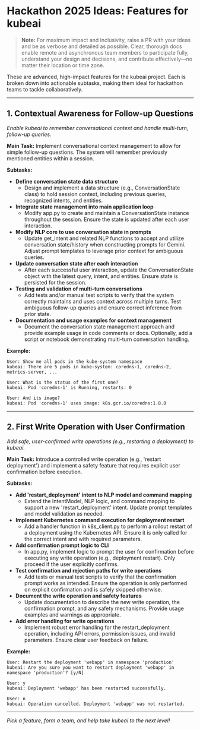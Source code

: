 # Hackathon 2025 Ideas:  Features for kubeai

> **Note:** For maximum impact and inclusivity, raise a PR with your ideas and be as verbose and detailed as possible. Clear, thorough docs enable remote and asynchronous team members to participate fully, understand your design and decisions, and contribute effectively—no matter their location or time zone.

These are advanced, high-impact features for the kubeai project. Each is broken down into actionable subtasks, making them ideal for hackathon teams to tackle collaboratively.

---

## 1. Contextual Awareness for Follow-up Questions
*Enable kubeai to remember conversational context and handle multi-turn, follow-up queries.*

**Main Task:**
Implement conversational context management to allow for simple follow-up questions. The system will remember previously mentioned entities within a session.

**Subtasks:**
- **Define conversation state data structure**
  - Design and implement a data structure (e.g., ConversationState class) to hold session context, including previous queries, recognized intents, and entities.
- **Integrate state management into main application loop**
  - Modify app.py to create and maintain a ConversationState instance throughout the session. Ensure the state is updated after each user interaction.
- **Modify NLP core to use conversation state in prompts**
  - Update get_intent and related NLP functions to accept and utilize conversation state/history when constructing prompts for Gemini. Adjust prompt templates to leverage prior context for ambiguous queries.
- **Update conversation state after each interaction**
  - After each successful user interaction, update the ConversationState object with the latest query, intent, and entities. Ensure state is persisted for the session.
- **Testing and validation of multi-turn conversations**
  - Add tests and/or manual test scripts to verify that the system correctly maintains and uses context across multiple turns. Test ambiguous follow-up queries and ensure correct inference from prior state.
- **Documentation and usage examples for context management**
  - Document the conversation state management approach and provide example usage in code comments or docs. Optionally, add a script or notebook demonstrating multi-turn conversation handling.

**Example:**
```
User: Show me all pods in the kube-system namespace
kubeai: There are 5 pods in kube-system: coredns-1, coredns-2, metrics-server, ...

User: What is the status of the first one?
kubeai: Pod 'coredns-1' is Running, restarts: 0

User: And its image?
kubeai: Pod 'coredns-1' uses image: k8s.gcr.io/coredns:1.8.0
```

---

## 2. First Write Operation with User Confirmation
*Add safe, user-confirmed write operations (e.g., restarting a deployment) to kubeai.*

**Main Task:**
Introduce a controlled write operation (e.g., 'restart deployment') and implement a safety feature that requires explicit user confirmation before execution.

**Subtasks:**
- **Add 'restart_deployment' intent to NLP model and command mapping**
  - Extend the IntentModel, NLP logic, and command mapping to support a new 'restart_deployment' intent. Update prompt templates and model validation as needed.
- **Implement Kubernetes command execution for deployment restart**
  - Add a handler function in k8s_client.py to perform a rollout restart of a deployment using the Kubernetes API. Ensure it is only called for the correct intent and with required parameters.
- **Add confirmation prompt logic to CLI**
  - In app.py, implement logic to prompt the user for confirmation before executing any write operation (e.g., deployment restart). Only proceed if the user explicitly confirms.
- **Test confirmation and rejection paths for write operations**
  - Add tests or manual test scripts to verify that the confirmation prompt works as intended. Ensure the operation is only performed on explicit confirmation and is safely skipped otherwise.
- **Document the write operation and safety features**
  - Update documentation to describe the new write operation, the confirmation prompt, and any safety mechanisms. Provide usage examples and warnings as appropriate.
- **Add error handling for write operations**
  - Implement robust error handling for the restart_deployment operation, including API errors, permission issues, and invalid parameters. Ensure clear user feedback on failure.

**Example:**
```
User: Restart the deployment 'webapp' in namespace 'production'
kubeai: Are you sure you want to restart deployment 'webapp' in namespace 'production'? [y/N]

User: y
kubeai: Deployment 'webapp' has been restarted successfully.

User: n
kubeai: Operation cancelled. Deployment 'webapp' was not restarted.
```

---

*Pick a feature, form a team, and help take kubeai to the next level!* 